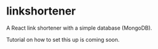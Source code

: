 # linkshortener
A React link shortener with a simple database (MongoDB).

Tutorial on how to set this up is coming soon.

